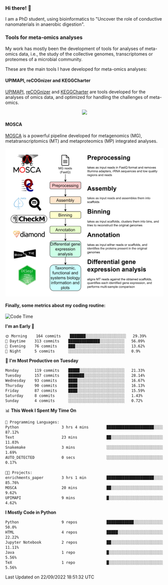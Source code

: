 ### Hi there! 👋

I am a PhD student, using bioinformatics to "Uncover the role of conductive nanomaterials in anaerobic digestion".

### Tools for meta-omics analyses

My work has mostly been the development of tools for analyses of meta-omics data, i.e., the study of the collective genomes, transcriptomes or proteomes of a microbial community.

These are the main tools I have developed for meta-omics analyses:

#### UPIMAPI, reCOGnizer and KEGGCharter

[UPIMAPI](https://github.com/iquasere/UPIMAPI), [reCOGnizer](https://github.com/iquasere/reCOGnizer) and [KEGGCharter](https://github.com/iquasere/KEGGCharter) are tools developed for the analyses of omics data, and optimized for handling the challenges of meta-omics.

<p align="center">
    <img src="assets/annotation_paper.png">
</p>

#### MOSCA

[MOSCA](https://github.com/iquasere/MOSCA) is a powerful pipeline developed for metagenomics (MG), metatranscriptomics (MT) and metaproteomics (MP) integrated analyses.

<p align="center">
    <img src="assets/mosca_workflow.png" align="center" width="700">
</p>


#### Finally, some metrics about my coding routine:

<!--START_SECTION:waka-->
![Code Time](http://img.shields.io/badge/Code%20Time-343%20hrs%2030%20mins-blue)

**I'm an Early 🐤** 

```text
🌞 Morning    164 commits    ███████░░░░░░░░░░░░░░░░░░   29.39% 
🌆 Daytime    313 commits    ██████████████░░░░░░░░░░░   56.09% 
🌃 Evening    76 commits     ███░░░░░░░░░░░░░░░░░░░░░░   13.62% 
🌙 Night      5 commits      ░░░░░░░░░░░░░░░░░░░░░░░░░   0.9%

```
📅 **I'm Most Productive on Tuesday** 

```text
Monday       119 commits    █████░░░░░░░░░░░░░░░░░░░░   21.33% 
Tuesday      157 commits    ███████░░░░░░░░░░░░░░░░░░   28.14% 
Wednesday    93 commits     ████░░░░░░░░░░░░░░░░░░░░░   16.67% 
Thursday     90 commits     ████░░░░░░░░░░░░░░░░░░░░░   16.13% 
Friday       87 commits     ████░░░░░░░░░░░░░░░░░░░░░   15.59% 
Saturday     8 commits      ░░░░░░░░░░░░░░░░░░░░░░░░░   1.43% 
Sunday       4 commits      ░░░░░░░░░░░░░░░░░░░░░░░░░   0.72%

```


📊 **This Week I Spent My Time On** 

```text
💬 Programming Languages: 
Python                   3 hrs 4 mins        █████████████████████░░░░   87.12% 
Text                     23 mins             ██░░░░░░░░░░░░░░░░░░░░░░░   11.03% 
Snakemake                3 mins              ░░░░░░░░░░░░░░░░░░░░░░░░░   1.69% 
AUTO_DETECTED            0 secs              ░░░░░░░░░░░░░░░░░░░░░░░░░   0.17%

🐱‍💻 Projects: 
enrichments_paper        3 hrs 1 min         █████████████████████░░░░   85.76% 
MOSCA                    20 mins             ██░░░░░░░░░░░░░░░░░░░░░░░   9.62% 
UPIMAPI                  9 mins              █░░░░░░░░░░░░░░░░░░░░░░░░   4.62%

```

**I Mostly Code in Python** 

```text
Python                   9 repos             ████████████░░░░░░░░░░░░░   50.0% 
HTML                     4 repos             █████░░░░░░░░░░░░░░░░░░░░   22.22% 
Jupyter Notebook         2 repos             ██░░░░░░░░░░░░░░░░░░░░░░░   11.11% 
Java                     1 repo              █░░░░░░░░░░░░░░░░░░░░░░░░   5.56% 
TeX                      1 repo              █░░░░░░░░░░░░░░░░░░░░░░░░   5.56%

```



 Last Updated on 22/09/2022 18:51:32 UTC
<!--END_SECTION:waka-->
